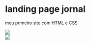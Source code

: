 # landing page jornal
 meu primeiro site com HTML e CSS

<img src="images/readme/daily newsletter1"/>
<br>
<img src="images/readme/daily newsletter2"/>